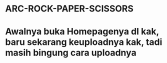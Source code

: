 # ARC-ROCK-PAPER-SCISSORS
# Awalnya buka Homepagenya dl kak, baru sekarang keuploadnya kak, tadi masih bingung cara uploadnya
